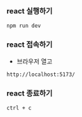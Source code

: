 ### react 실행하기

```
npm run dev
```

### react 접속하기

- 브라우저 열고

```
http://localhost:5173/
```

### react 종료하기

```
ctrl + c
```
